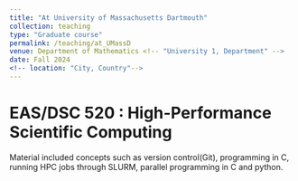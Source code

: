 ```yaml
---
title: "At University of Massachusetts Dartmouth"
collection: teaching
type: "Graduate course"
permalink: /teaching/at_UMassD
venue: Department of Mathematics <!-- "University 1, Department" -->
date: Fall 2024
<!-- location: "City, Country"-->
---
```


<!-- This is a description of a teaching experience. You can use markdown like any other post.-->

EAS/DSC 520 : High-Performance Scientific Computing
======

Material included concepts such as version control(Git), programming in C, running HPC jobs 
through SLURM, parallel programming in C and python.
<!--
Heading 2
======

Heading 3
======
-->